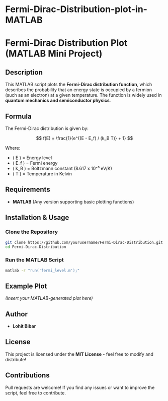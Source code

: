 # Fermi-Dirac-Distribution-plot-in-MATLAB
# Fermi-Dirac Distribution Plot (MATLAB Mini Project)

## Description
This MATLAB script plots the **Fermi-Dirac distribution function**, which describes the probability that an energy state is occupied by a fermion (such as an electron) at a given temperature. The function is widely used in **quantum mechanics and semiconductor physics**.

## Formula
The Fermi-Dirac distribution is given by:

```math
 f(E) = \frac{1}{e^{(E - E_f) / (k_B T)} + 1} 
```

Where:
- \( E \) = Energy level
- \( E_f \) = Fermi energy
- \( k_B \) = Boltzmann constant (8.617 x 10⁻⁵ eV/K)
- \( T \) = Temperature in Kelvin

## Requirements
- **MATLAB** (Any version supporting basic plotting functions)

## Installation & Usage
### Clone the Repository
```sh
git clone https://github.com/yourusername/Fermi-Dirac-Distribution.git
cd Fermi-Dirac-Distribution
```

### Run the MATLAB Script
```sh
matlab -r "run('fermi_level.m');"
```

## Example Plot
*(Insert your MATLAB-generated plot here)*

## Author
- **Lohit Bibar**  

## License
This project is licensed under the **MIT License** - feel free to modify and distribute!

## Contributions
Pull requests are welcome! If you find any issues or want to improve the script, feel free to contribute.


